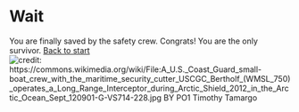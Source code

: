 # Wait
You are finally saved by the safety crew. Congrats! You are the only survivor.
[Back to start](../plane.md)
![credit: https://commons.wikimedia.org/wiki/File:A_U.S._Coast_Guard_small-boat_crew_with_the_maritime_security_cutter_USCGC_Bertholf_(WMSL_750)_operates_a_Long_Range_Interceptor_during_Arctic_Shield_2012_in_the_Arctic_Ocean_Sept_120901-G-VS714-228.jpg BY PO1 Timothy Tamargo
](wait.png)